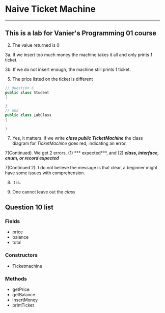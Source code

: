 # Naive Ticket Machine
---
This is a lab for Vanier's Programming 01 course
---
2. The value returned is 0  

3a. If we insert too much money the machine takes it all and only prints 1 ticket.
  
3b. If we do not insert enough, the machine still prints 1 ticket. 
 
5. The price listed on the ticket is different
``` java
// Question 6
public class Student 
{

}
// and
public class LabClass 
{

}
```
7. Yes, it matters. if we write ***class public TicketMachine*** the class diagram for *TicketMachine* goes red, indicating an error.

7(Continued). We get 2 errors. (1) *** <identifier> expected***, and (2) ***class, interface, enum, or record expected***

7(Continued 2). I do not believe the message is that clear, a beginner might have some issues with comprehension.

8. It is.

9. One cannot leave out the *class*

## Question 10 list
### Fields
* price
* balance
* total
### Constructors
* Ticketmachine
### Methods
* getPrice
* getBalance
* insertMoney
* printTicket



